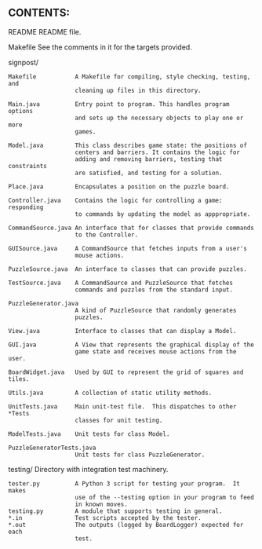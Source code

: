 CONTENTS:
---------

README                 README file.

Makefile               See the comments in it for the targets provided.

signpost/

    Makefile           A Makefile for compiling, style checking, testing, and
                       cleaning up files in this directory.

    Main.java          Entry point to program. This handles program options
                       and sets up the necessary objects to play one or more
                       games.

    Model.java         This class describes game state: the positions of
                       centers and barriers. It contains the logic for
                       adding and removing barriers, testing that constraints
                       are satisfied, and testing for a solution.

    Place.java         Encapsulates a position on the puzzle board.

    Controller.java    Contains the logic for controlling a game: responding
                       to commands by updating the model as apppropriate.

    CommandSource.java An interface that for classes that provide commands
                       to the Controller.

    GUISource.java     A CommandSource that fetches inputs from a user's
                       mouse actions.

    PuzzleSource.java  An interface to classes that can provide puzzles.

    TestSource.java    A CommandSource and PuzzleSource that fetches
                       commands and puzzles from the standard input.

    PuzzleGenerator.java
                       A kind of PuzzleSource that randomly generates
                       puzzles.

    View.java          Interface to classes that can display a Model.

    GUI.java           A View that represents the graphical display of the
                       game state and receives mouse actions from the user.

    BoardWidget.java   Used by GUI to represent the grid of squares and tiles.

    Utils.java         A collection of static utility methods.

    UnitTests.java     Main unit-test file.  This dispatches to other *Tests
                       classes for unit testing.

    ModelTests.java    Unit tests for class Model.

    PuzzleGeneratorTests.java
                       Unit tests for class PuzzleGenerator.


testing/                 Directory with integration test machinery.

    tester.py          A Python 3 script for testing your program.  It makes
                       use of the --testing option in your program to feed
                       in known moves.
    testing.py         A module that supports testing in general.
    *.in               Test scripts accepted by the tester.
    *.out              The outputs (logged by BoardLogger) expected for each
                       test.
